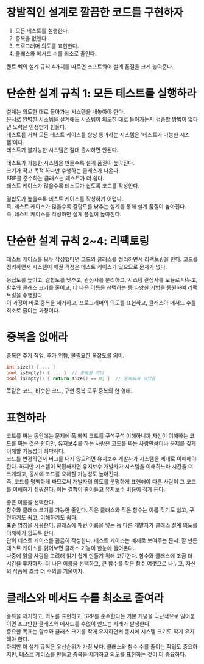 # 창발적인 설계로 깔끔한 코드를 구현하자
1. 모든 테스트를 실행한다.
2. 중복을 없앤다.
3. 프로그래머 의도를 표현한다.
4. 클래스와 메서드 수를 최소로 줄인다.

켄트 벡의 설계 규칙 4가지를 따르면 소프트웨어 설계 품질을 크게 놓여준다.

# 단순한 설계 규칙 1: 모든 테스트를 실행하라
설계는 의도한 대로 돌아가는 시스템을 내놓아야 한다.
<br>
문서로 완벽한 시스템을 설계해도 시스템이 의도한 대로 돌아가는지 검증할 방법이 없다면 노력은 인정받기 힘들다.
<br>
테스트를 거쳐 모든 테스트 케이스를 항상 통과하는 시스템은 '테스트가 가능한 시스템'이다.
<br>
테스트가 불가능한 시스템은 절대 출시하면 안된다.

테스트가 가능한 시스템을 만들수록 설계 품질이 높아진다.
<br>
크기가 작고 목적 하나만 수행하는 클래스가 나온다. 
<br>
SRP를 준수하는 클래스는 테스트가 더 쉽다.
<br>
테스트 케이스가 많을수록 테스트가 쉽도록 코드를 작성한다.

결합도가 높을수록 테스트 케이스를 작성하기 어렵다.
<br>
즉, 테스트 케이스가 많을수록 결합도를 낮추는 설계를 통해 설계 품질이 높아진다.
<br>
즉, 테스트 케이스를 작성하면 설계 품질이 높아진다.

# 단순한 설계 규칙 2~4: 리팩토링
테스트 케이스를 모두 작성했다면 코드와 클래스를 정리하면서 리팩토링을 한다. 코드를 정리하면서 시스템이 깨질 걱정은 테스트 케이스가 있으므로 문제가 없다.

응집도를 높이고, 결합도를 낮추고, 관심사를 분리하고, 시스템 관심사를 모듈로 나누고, 함수와 클래스 크기를 줄이고, 더 나은 이름을 선택하는 등 다양한 기법을 동원하여 리팩토링을 수행한다.
<br>
이 과정이 바로 중복을 제거하고, 프로그래머의 의도를 표현하고, 클래스아 메서드 수를 최소로 줄이는 과정이다.

# 중복을 없애라
중복은 추가 작업, 추가 위험, 불필요한 복잡도를 의미.

```cpp
int size() { ... }
bool isEmpty() { ... }  // 중복을 의미
bool isEmpty() { return size() == 0; }  // 중복되지 않았음
```
똑같은 코드, 비슷한 코드, 구현 중복 모두 중복의 한 형태.

# 표현하라
코드를 짜는 동안에는 문제에 푹 빠져 코드를 구석구석 이해하니까 자신이 이해하는 코드를 짜는 것은 쉽지만, 유지보수를 하는 사람은 코드를 짜는 사람만큼이나 문제를 깊게 이해할 가능성이 희박하다.
<br>
코드를 변경하면서 버그를 내지 않으려면 유지보수 개발자가 시스템을 제대로 이해해야 한다. 하지만 시스템이 복잡해지면 유지보수 개발자가 시스템을 이해하느라 시간을 더 쓰게되고, 동시에 코드를 오해할 가능성도 높아진다.
<br>
즉, 코드를 명백하게 짜므로써 개발자의 의도를 분명하게 표현해야 다른 사람이 그 코드를 이해하기 쉬워진다. 이는 결함이 줄어들고 유지보수 비용이 적게 든다.

좋은 이름을 선택한다.
<br>
함수와 클래스 크기를 가능한 줄인다. 작은 클래스와 작은 함수는 이름 짓기도 쉽고, 구현하기도 쉽고, 이해하기도 쉽다.
<br>
표준 명칭을 사용한다. 클래스에 패턴 이름을 넣는 등 다른 개발자가 클래스 설계 의도를 이해하기 쉽도록 한다.
<br>
단위 테스트 케이스를 꼼곰히 작성한다. 테스트 케이스는 예제로 보여주는 문서. 잘 만든 테스트 케이스를 읽어보면 클래스 기능이 한눈에 들어온다.
<br>
나중에 읽을 사람을 고려해 읽기 쉽게 만들기 위해 고민한다. 함수와 클래스에 조금 더 시간을 투자하자. 더 나은 이름을 선택하고, 큰 함수를 작은 함수 여럿으로 나누고, 자신의 작품에 조금 더 주의를 기울이자.

# 클래스와 메서드 수를 최소로 줄여라
중복을 제거하고, 의도를 표현하고, SRP를 준수한다는 기본 개념을 극단적으로 밀어붙이면 조그만한 클래스와 메서드를 수없이 만드는 사례가 발생한다.
<br>
중요한 목표는 함수와 클래스 크기를 작게 유지하면서 동시에 시스템 크기도 작게 유지해야 한다.
<br>
하지만 이 설계 규칙은 우선순위가 가장 낮다. 클래스와 함수 수를 줄이는 작업도 중요하지만, 테스트 케이스를 만들고 중복을 제거하고 의도를 표현하는 것이 더 중요하다.
